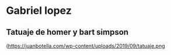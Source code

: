 # Gabriel lopez

## Tatuaje de homer y bart simpson
(https://juanbotella.com/wp-content/uploads/2019/09/tatuaje.png

